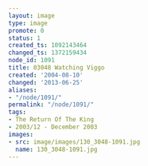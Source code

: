 ```yaml
---
layout: image
type: image
promote: 0
status: 1
created_ts: 1092143464
changed_ts: 1372159434
node_id: 1091
title: 03048 Watching Viggo
created: '2004-08-10'
changed: '2013-06-25'
aliases:
- "/node/1091/"
permalink: "/node/1091/"
tags:
- The Return Of The King
- 2003/12 - December 2003
images:
- src: image/images/130_3048-1091.jpg
  name: 130_3048-1091.jpg
---
```


